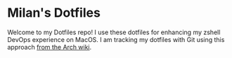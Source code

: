 # Milan's Dotfiles
Welcome to my Dotfiles repo! I use these dotfiles for enhancing my zshell DevOps experience on MacOS.
I am tracking my dotfiles with Git using this approach [from the Arch wiki](https://wiki.archlinux.org/title/Dotfiles).
